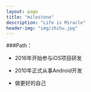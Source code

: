 ```yaml
---
layout: page
title: "milestone"
description: "Life is Miracle"
header-img: "img/zhihu.jpg"
---
```



###Path：


- 2016年开始参与iOS项目研发

- 2010年正式从事Android开发

- 做更好的自己






